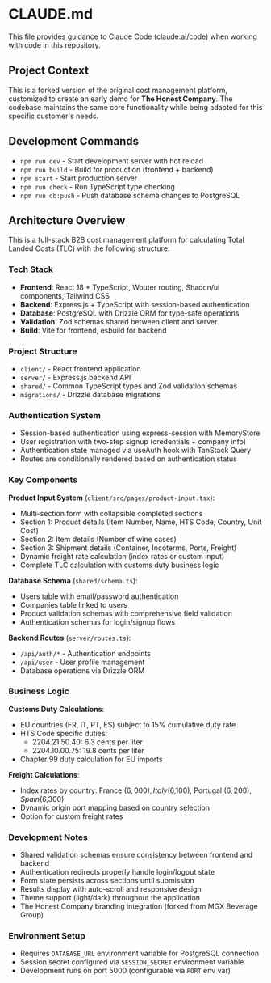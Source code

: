 # CLAUDE.md

This file provides guidance to Claude Code (claude.ai/code) when working with code in this repository.

## Project Context

This is a forked version of the original cost management platform, customized to create an early demo for **The Honest Company**. The codebase maintains the same core functionality while being adapted for this specific customer's needs.

## Development Commands

- `npm run dev` - Start development server with hot reload
- `npm run build` - Build for production (frontend + backend)
- `npm start` - Start production server
- `npm run check` - Run TypeScript type checking
- `npm run db:push` - Push database schema changes to PostgreSQL

## Architecture Overview

This is a full-stack B2B cost management platform for calculating Total Landed Costs (TLC) with the following structure:

### Tech Stack
- **Frontend**: React 18 + TypeScript, Wouter routing, Shadcn/ui components, Tailwind CSS
- **Backend**: Express.js + TypeScript with session-based authentication
- **Database**: PostgreSQL with Drizzle ORM for type-safe operations
- **Validation**: Zod schemas shared between client and server
- **Build**: Vite for frontend, esbuild for backend

### Project Structure
- `client/` - React frontend application
- `server/` - Express.js backend API
- `shared/` - Common TypeScript types and Zod validation schemas
- `migrations/` - Drizzle database migrations

### Authentication System
- Session-based authentication using express-session with MemoryStore
- User registration with two-step signup (credentials + company info)
- Authentication state managed via useAuth hook with TanStack Query
- Routes are conditionally rendered based on authentication status

### Key Components

**Product Input System** (`client/src/pages/product-input.tsx`):
- Multi-section form with collapsible completed sections
- Section 1: Product details (Item Number, Name, HTS Code, Country, Unit Cost)
- Section 2: Item details (Number of wine cases)
- Section 3: Shipment details (Container, Incoterms, Ports, Freight)
- Dynamic freight rate calculation (index rates or custom input)
- Complete TLC calculation with customs duty business logic

**Database Schema** (`shared/schema.ts`):
- Users table with email/password authentication
- Companies table linked to users
- Product validation schemas with comprehensive field validation
- Authentication schemas for login/signup flows

**Backend Routes** (`server/routes.ts`):
- `/api/auth/*` - Authentication endpoints
- `/api/user` - User profile management
- Database operations via Drizzle ORM

### Business Logic

**Customs Duty Calculations**:
- EU countries (FR, IT, PT, ES) subject to 15% cumulative duty rate
- HTS Code specific duties:
  - 2204.21.50.40: 6.3 cents per liter
  - 2204.10.00.75: 19.8 cents per liter
- Chapter 99 duty calculation for EU imports

**Freight Calculations**:
- Index rates by country: France ($6,000), Italy ($6,100), Portugal ($6,200), Spain ($6,300)
- Dynamic origin port mapping based on country selection
- Option for custom freight rates

### Development Notes

- Shared validation schemas ensure consistency between frontend and backend
- Authentication redirects properly handle login/logout state
- Form state persists across sections until submission
- Results display with auto-scroll and responsive design
- Theme support (light/dark) throughout the application
- The Honest Company branding integration (forked from MGX Beverage Group)

### Environment Setup
- Requires `DATABASE_URL` environment variable for PostgreSQL connection
- Session secret configured via `SESSION_SECRET` environment variable
- Development runs on port 5000 (configurable via `PORT` env var)